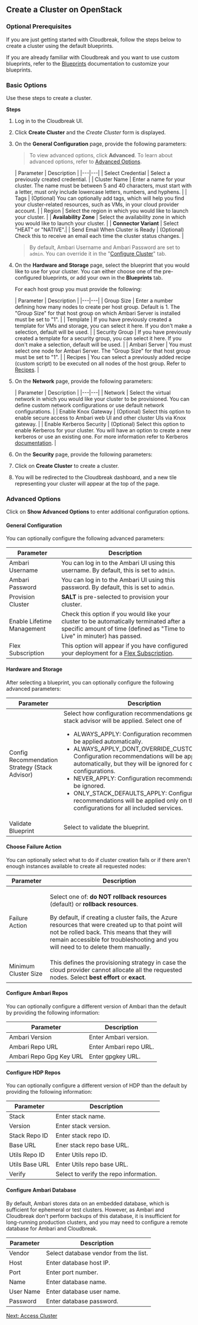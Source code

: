 ## Create a Cluster on OpenStack

### Optional Prerequisites 

If you are just getting started with Cloudbreak, follow the steps below to create a cluster using the default blueprints. 

If you are already familiar with Cloudbreak and you want to use custom blueprints, refer to the [Blueprints](blueprints.md) documentation to customize your blueprints. 

### Basic Options 

Use these steps to create a cluster.

**Steps**

1. Log in to the Cloudbreak UI.

3. Click **Create Cluster** and the *Create Cluster* form is displayed.

4. On the **General Configuration** page, provide the following parameters:

    > To view advanced options, click **Advanced**. To learn about advanced options, refer to [Advanced Options](#advanced-options).

    | Parameter | Description |
|---|---|
| Select Credential | Select a previously created credential. |
| Cluster Name | Enter a name for your cluster. The name must be between 5 and 40 characters, must start with a letter, must only include lowercase letters, numbers, and hyphens. |
| Tags | (Optional) You can optionally add tags, which will help you find your cluster-related resources, such as VMs, in your cloud provider account. |
| Region | Select the region in which you would like to launch your cluster. |
| **Availability Zone** | Select the availability zone in which you would like to launch your cluster. |
| **Connector Variant** | Select "HEAT" or "NATIVE".|
| Send Email When Cluster is Ready | (Optional) Check this to receive an email each time the cluster status changes. |


    > By default, Ambari Username and Ambari Password are set to `admin`. You can override it in the "[Configure Cluster](#configure-cluster)" tab.
    
6. On the **Hardware and Storage** page, select the blueprint that you would like to use for your cluster. You can either choose one of the pre-configured blueprints, or add your own in the **Blueprints** tab.

    For each host group you must provide the following:
    
    | Parameter | Description |
|---|---|
| Group Size | Enter a number defining how many nodes to create per host group. Default is 1. The "Group Size" for that host group on which Ambari Server is installed must be set to "1". |
| Template | If you have previously created a template for VMs and storage, you can select it here. If you don't make a selection, default will be used. |
| Security Group | If you have previously created a template for a security group, you can select it here. If you don't make a selection, default will be used. |
| Ambari Server | You must select one node for Ambari Server. The "Group Size" for that host group must be set to "1". |
| Recipes | You can select a previously added recipe (custom script) to be executed on all nodes of the host group. Refer to [Recipes](recipes.md). |

5. On the **Network** page, provide the following parameters:

    | Parameter | Description |
|---|---|
| Network | Select the virtual network in which you would like your cluster to be provisioned. You can define custom network configurations or use default network configurations. |
| Enable Knox Gateway | (Optional) Select this option to enable secure access to Ambari web UI and other cluster UIs via Knox gateway. |
| Enable Kerberos Security | (Optional) Select this option to enable Kerberos for your cluster. You will have an option to create a new kerberos or use an existing one. For more information refer to Kerberos [documentation](http://sequenceiq.com/cloudbreak-docs/latest/kerberos/). |

5. On the **Security** page, provide the following parameters:

8. Click on **Create Cluster** to create a cluster.

9. You will be redirected to the Cloudbreak dashboard, and a new tile representing your cluster will appear at the top of the page.

    
    
### Advanced Options

Click on **Show Advanced Options** to enter additional configuration options.

#### General Configuration

You can optionally configure the following advanced parameters:

| Parameter | Description |
|---|---|
| Ambari Username | You can log in to the Ambari UI using this username. By default, this is set to `admin`. |
| Ambari Password | You can log in to the Ambari UI using this password. By default, this is set to `admin`. |
| Provision Cluster | **SALT** is pre-selected to provision your cluster. |
| Enable Lifetime Management | Check this option if you would like your cluster to be automatically terminated after a specific amount of time (defined as "Time to Live" in minuter) has passed. |
| Flex Subscription | This option will appear if you have configured your deployment for a [Flex Subscription](get-help.md#flex-subscription). |

#### Hardware and Storage

After selecting a blueprint, you can optionally configure the following advanced parameters:

| Parameter | Description |
|---|---|
| Config Recommendation Strategy (Stack Advisor) | Select how configuration recommendations generated by stack advisor will be applied. Select one of <p><ul><li>ALWAYS_APPLY: Configuration recommendations will be applied automatically.</li><li>ALWAYS_APPLY_DONT_OVERRIDE_CUSTOM_VALUES: Configuration recommendations will be applied automatically, but they will be ignored for custom configurations.</li><li>NEVER_APPLY: Configuration recommendations will be ignored.</li><li>ONLY_STACK_DEFAULTS_APPLY: Configuration recommendations will be applied only on the default configurations for all included services.</li></ul></p> |
| Validate Blueprint | Select to validate the blueprint. |


#### Choose Failure Action

You can optionally select what to do if cluster creation fails or if there aren't enough instances available to create all requested nodes:

| Parameter | Description |
|---|---|
| Failure Action | <p>Select one of: **do NOT rollback resources** (default) or **rollback resources**. </p><p>By default, if creating a cluster fails, the Azure resources that were created up to that point will not be rolled back. This means that they will remain accessible for troubleshooting and you will need to to delete them manually.</p> |
| Minimum Cluster Size | This defines the provisioning strategy in case the cloud provider cannot allocate all the requested nodes. Select **best effort** or **exact**.  |


#### Configure Ambari Repos

You can optionally configure a different version of Ambari than the default by providing the following information:

| Parameter | Description |
|---|---|
| Ambari Version| Enter Ambari version. |
| Ambari Repo URL | Enter Ambari repo URL. |
| Ambari Repo Gpg Key URL | Enter gpgkey URL. |


#### Configure HDP Repos

You can optionally configure a different version of HDP than the default by providing the following information:

| Parameter | Description |
|---|---|
| Stack | Enter stack name. |
| Version | Enter stack version. |
| Stack Repo ID | Enter stack repo ID. |
| Base URL| Ener stack repo base URL. |
| Utils Repo ID | Enter Utils repo ID. |
| Utils Base URL | Enter Utils repo base URL. |
| Verify | Select to verify the repo information. |


#### Configure Ambari Database

By default, Ambari stores data on an embedded database, which is sufficient for ephemeral or test clusters. However, as Ambari and Cloudbreak don't perform backups of this database, it is insufficient for long-running production clusters, and you may need to configure a remote database for Ambari and Cloudbreak.

| Parameter | Description |
|---|---|
| Vendor | Select database vendor from the list. |
| Host | Enter database host IP. |
| Port | Enter port number. |
| Name | Enter database name. |
| User Name | Enter database user name. |
| Password | Enter database password. |


<div class="next">
<a href="../os-clusters-access/index.html">Next: Access Cluster</a>
</div>